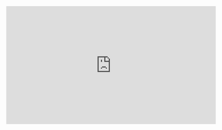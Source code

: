 <iframe width="560" height="315" src="https://www.youtube.com/embed/JNYe9qJw-2g" frameborder="0" allow="accelerometer; autoplay; clipboard-write; encrypted-media; gyroscope; picture-in-picture" allowfullscreen></iframe>